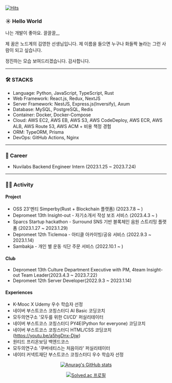 [![Hits](https://hits.seeyoufarm.com/api/count/incr/badge.svg?url=https%3A%2F%2Fgithub.com%2Fstae1102&count_bg=%2379C83D&title_bg=%23000000&icon=smugmug.svg&icon_color=%23F4FFAA&title=HITs&edge_flat=false)](https://hits.seeyoufarm.com)

### ☀️ Hello World

나는 개발이 좋아요. 끌끌끌,,,

제 꿈은 노드계의 김영한 선생님입니다. 제 이름을 들으면 누구나 화들짝 놀라는 그런 사람이 되고 싶습니다.

정진하는 모습 보여드리겠습니다. 감사합니다.

---

### 🛠️ STACKS

- Language: Python, JavaScript, TypeScript, Rust
- Web Framework: React.js, Redux, NextJS
- Server Framework: NestJS, Express.js(Inversify), Axum
- Database: MySQL, PostgreSQL, Redis
- Container: Docker, Docker-Compose
- Cloud: AWS EC2, AWS EB, AWS S3, AWS CodeDeploy, AWS ECR, AWS ALB, AWS Route 53, AWS ACM + 비용 책정 경험
- ORM: TypeORM, Prisma
- DevOps: GitHub Actions, Nginx

---

### 💼 Career

- Nuvilabs Backend Engineer Intern (2023.1.25 ~ 2023.7.24)

---

### 🏃🏻 Activity

#### Project

- OSS 23'멘티 Simperby(Rust + Blockchain 플랫폼) (2023.7.8 ~ )
- Depromeet 13th Insight-out - 자기소개서 작성 보조 서비스 (2023.4.3 ~ )
- Sparcs Startup hackathon - Surround SNS 기반 블록체인 음원 스트리밍 플랫폼 (2023.1.27 ~ 2023.1.29)
- Depromeet 12th Ticlemoa - 아티클 아카이빙/공유 서비스 (2022.9.3 ~ 2023.1.14)
- Sambakja - 개인 별 운동 식단 주문 서비스 (2022.10.1 ~ )

#### Club

- Depromeet 13th Culture Department Executive with PM, 4team Insight-out Team Leader(2023.4.3 ~ 2023.7.22)
- Depromeet 12th Server Developer(2022.9.3 ~ 2023.1.14)

#### Experiences

- K-Mooc X Udemy 우수 학습자 선정
- 네이버 부스트코스 코칭스터디 AI Basic 코딩코치
- 모두의연구소 '모두를 위한 CI/CD' 퍼실리테이터
- 네이버 부스트코스 코칭스터디 PY4E(Python for everyone) 코딩코치
- 네이버 부스트코스 코칭스터디 HTML/CSS 코딩코치(https://youtu.be/a5hgDnx-Djw)
- 원티드 프리온보딩 백엔드코스
- 모두의연구소 '쿠버네티스는 처음이라' 퍼실리테이터
- 네이터 커넥트재단 부스트코스 코칭스터디 우수 학습자 선정

<div align=center>

<!---
stae1102/stae1102 is a ✨ special ✨ repository because its `README.md` (this file) appears on your GitHub profile.
You can click the Preview link to take a look at your changes.
--->

[![Anurag's GitHub stats](https://github-readme-stats.vercel.app/api?username=stae1102&show_icons=true&theme=dark)](https://github.com/anuraghazra/github-readme-stats)

[![Solved.ac
프로필](http://mazassumnida.wtf/api/v2/generate_badge?boj=stae1102)](https://solved.ac/stae1102)
  
</div>
